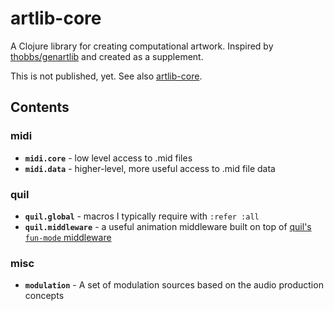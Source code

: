 # artlib-core

A Clojure library for creating computational artwork. Inspired by [thobbs/genartlib](https://github.com/thobbs/genartlib) and created as a supplement.

This is not published, yet. See also [artlib-core](https://github.com/sdedovic/artlib-cuda).

## Contents 
### midi
- **`midi.core`** - low level access to .mid files
- **`midi.data`** - higher-level, more useful access to .mid file data

### quil
- **`quil.global`** - macros I typically require with `:refer :all`
- **`quil.middleware`** - a useful animation middleware built on top of [quil's `fun-mode` middleware](https://github.com/quil/quil/wiki/Functional-mode-%28fun-mode%29)

### misc
- **`modulation`** - A set of modulation sources based on the audio production concepts